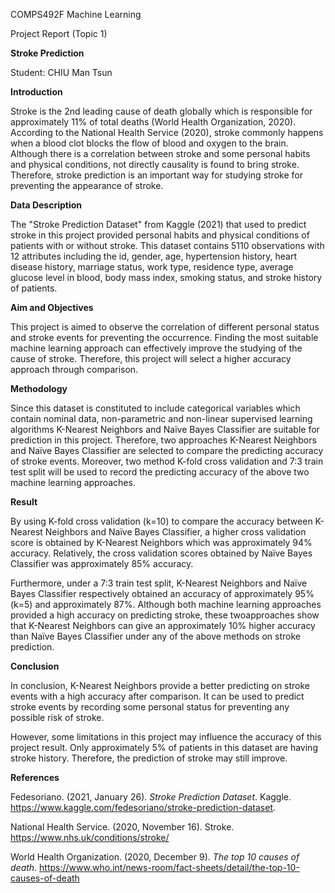 COMPS492F Machine Learning

Project Report (Topic 1)

**Stroke Prediction**

Student: CHIU Man Tsun

**Introduction**

Stroke is the 2nd leading cause of death globally which is responsible for approximately 11% of total deaths (World Health Organization, 2020). According to the National Health Service (2020), stroke commonly happens when a blood clot blocks the flow of blood and oxygen to the brain. Although there is a correlation between stroke and some personal habits and physical conditions, not directly causality is found to bring stroke. Therefore, stroke prediction is an important way for studying stroke for preventing the appearance of stroke.

**Data Description**

The &quot;Stroke Prediction Dataset&quot; from Kaggle (2021) that used to predict stroke in this project provided personal habits and physical conditions of patients with or without stroke. This dataset contains 5110 observations with 12 attributes including the id, gender, age, hypertension history, heart disease history, marriage status, work type, residence type, average glucose level in blood, body mass index, smoking status, and stroke history of patients.

**Aim and Objectives**

This project is aimed to observe the correlation of different personal status and stroke events for preventing the occurrence. Finding the most suitable machine learning approach can effectively improve the studying of the cause of stroke. Therefore, this project will select a higher accuracy approach through comparison.

**Methodology**

Since this dataset is constituted to include categorical variables which contain nominal data, non-parametric and non-linear supervised learning algorithms K-Nearest Neighbors and Naïve Bayes Classifier are suitable for prediction in this project. Therefore, two approaches K-Nearest Neighbors and Naïve Bayes Classifier are selected to compare the predicting accuracy of stroke events. Moreover, two method K-fold cross validation and 7:3 train test split will be used to record the predicting accuracy of the above two machine learning approaches.

**Result**

By using K-fold cross validation (k=10) to compare the accuracy between K-Nearest Neighbors and Naïve Bayes Classifier, a higher cross validation score is obtained by K-Nearest Neighbors which was approximately 94% accuracy. Relatively, the cross validation scores obtained by Naïve Bayes Classifier was approximately 85% accuracy.

Furthermore, under a 7:3 train test split, K-Nearest Neighbors and Naïve Bayes Classifier respectively obtained an accuracy of approximately 95% (k=5) and approximately 87%. Although both machine learning approaches provided a high accuracy on predicting stroke, these twoapproaches show that K-Nearest Neighbors can give an approximately 10% higher accuracy than Naïve Bayes Classifier under any of the above methods on stroke prediction.

**Conclusion**

In conclusion, K-Nearest Neighbors provide a better predicting on stroke events with a high accuracy after comparison. It can be used to predict stroke events by recording some personal status for preventing any possible risk of stroke.

However, some limitations in this project may influence the accuracy of this project result. Only approximately 5% of patients in this dataset are having stroke history. Therefore, the prediction of stroke may still improve.

**References**

Fedesoriano. (2021, January 26). _Stroke Prediction Dataset_. Kaggle. https://www.kaggle.com/fedesoriano/stroke-prediction-dataset.

National Health Service. (2020, November 16). Stroke. https://www.nhs.uk/conditions/stroke/

World Health Organization. (2020, December 9). _The top 10 causes of death_. https://www.who.int/news-room/fact-sheets/detail/the-top-10-causes-of-death
